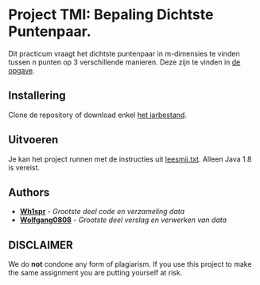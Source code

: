 # Project TMI: Bepaling Dichtste Puntenpaar.
Dit practicum vraagt het dichtste puntenpaar in m-dimensies te vinden tussen n punten op 3 verschillende manieren. Deze zijn te vinden in [de opgave](./project2018).

## Installering
Clone de repository of download enkel [het jarbestand](./toepMeetk.jar).
## Uitvoeren
Je kan het project runnen met de instructies uit [leesmij.txt](./Submitted/zip/leesmij.txt). Alleen Java 1.8 is vereist.

## Authors
* **[Wh1spr](https://github.com/Wh1spr)** - *Grootste deel code en verzameling data*
* **[Wolfgang0808](https://github.com/Wolfgang0808)** - *Grootste deel verslag en verwerken van data*

## DISCLAIMER
We do **not** condone any form of plagiarism. If you use this project to make the same assignment you are putting yourself at risk.
